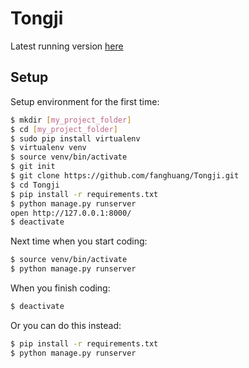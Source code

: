 # Tongji

Latest running version [here](https://tongji.herokuapp.com/)


## Setup

Setup environment for the first time:
```bash
$ mkdir [my_project_folder]
$ cd [my_project_folder]
$ sudo pip install virtualenv
$ virtualenv venv
$ source venv/bin/activate
$ git init
$ git clone https://github.com/fanghuang/Tongji.git
$ cd Tongji
$ pip install -r requirements.txt
$ python manage.py runserver
open http://127.0.0.1:8000/
$ deactivate
```

Next time when you start coding:
```bash
$ source venv/bin/activate
$ python manage.py runserver
```


When you finish coding:
```bash
$ deactivate
```

Or you can do this instead:
```bash
$ pip install -r requirements.txt
$ python manage.py runserver
